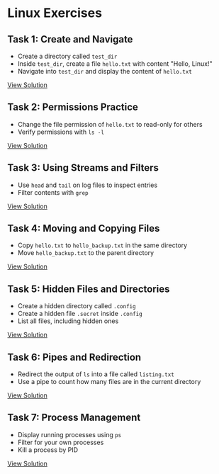 # Linux Exercises

## Task 1: Create and Navigate

- Create a directory called `test_dir`  
- Inside `test_dir`, create a file `hello.txt` with content "Hello, Linux!"  
- Navigate into `test_dir` and display the content of `hello.txt`

[View Solution](./Task1_Solution.md)


## Task 2: Permissions Practice

- Change the file permission of `hello.txt` to read-only for others  
- Verify permissions with `ls -l`

[View Solution](./Task2_Solutions.md)


## Task 3: Using Streams and Filters

- Use `head` and `tail` on log files to inspect entries  
- Filter contents with `grep`

[View Solution](./Task3_Solutions.md)


## Task 4: Moving and Copying Files

- Copy `hello.txt` to `hello_backup.txt` in the same directory  
- Move `hello_backup.txt` to the parent directory

[View Solution](./Task4_Solutions.md)


## Task 5: Hidden Files and Directories

- Create a hidden directory called `.config`  
- Create a hidden file `.secret` inside `.config`  
- List all files, including hidden ones

[View Solution](./Task5_Solutions.md)


## Task 6: Pipes and Redirection

- Redirect the output of `ls` into a file called `listing.txt`  
- Use a pipe to count how many files are in the current directory

[View Solution](./Task6_Solutions.md)


## Task 7: Process Management

- Display running processes using `ps`  
- Filter for your own processes  
- Kill a process by PID

[View Solution](./Task7_Solutions.md)

